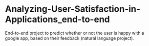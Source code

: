 # Analyzing-User-Satisfaction-in-Applications_end-to-end
End-to-end project to predict whether or not the user is happy with a google app, based on their feedback (natural language project).
